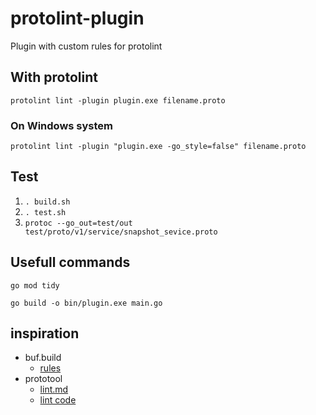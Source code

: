 # protolint-plugin

Plugin with custom rules for protolint

## With protolint

`protolint lint -plugin plugin.exe filename.proto`

### On Windows system

`protolint lint -plugin "plugin.exe -go_style=false" filename.proto`

## Test

1. `. build.sh`
2. `. test.sh`
3. `protoc --go_out=test/out test/proto/v1/service/snapshot_sevice.proto`

## Usefull commands

`go mod tidy`

`go build -o bin/plugin.exe main.go`

## inspiration

- buf.build
  - [rules](https://buf.build/docs/lint/rules#basic)
- prototool
  - [lint.md](https://github.com/uber/prototool/blob/dev/docs/lint.md)
  - [lint code](https://github.com/uber/prototool/tree/dev/internal/lint)

